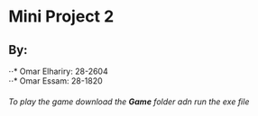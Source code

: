 # Mini Project 2
## By: 
⋅⋅* Omar Elhariry: 28-2604  
⋅⋅* Omar Essam: 28-1820
###### To play the game download the **Game** folder adn run the exe file
